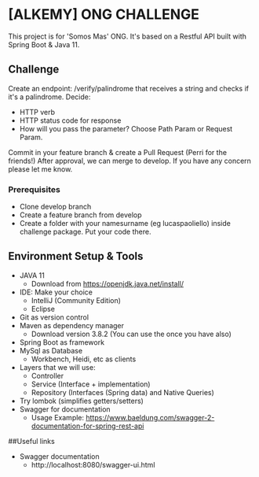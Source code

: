 # [ALKEMY] ONG CHALLENGE
This project is for 'Somos Mas' ONG. It's based on a Restful API built with Spring Boot & Java 11.

## Challenge
Create an endpoint: /verify/palindrome that receives a string and checks if it's a palindrome.
Decide:

+ HTTP verb
+ HTTP status code for response 
+ How will you pass the parameter? Choose Path Param or Request Param.

Commit in your feature branch & create a Pull Request (Perri for the friends!)
After approval, we can merge to develop.
If you have any concern please let me know.

### Prerequisites
* Clone develop branch
* Create a feature branch from develop
* Create a folder with your namesurname (eg lucaspaoliello) inside challenge package. 
Put your code there.

 

## Environment Setup & Tools
+ JAVA 11
    * Download from https://openjdk.java.net/install/
+ IDE: Make your choice
    * IntelliJ (Community Edition)
    * Eclipse 
+ Git as version control
+ Maven as dependency manager
    * Download version 3.8.2 (You can use the once you have also)
+ Spring Boot as framework
+ MySql as Database
    * Workbench, Heidi, etc as clients
+ Layers that we will use:
    * Controller
    * Service (Interface + implementation)
    * Repository (Interfaces (Spring data) and Native Queries)
+ Try lombok (simplifies getters/setters)
+ Swagger for documentation
    * Usage Example: https://www.baeldung.com/swagger-2-documentation-for-spring-rest-api

##Useful links
+ Swagger documentation
  * http://localhost:8080/swagger-ui.html